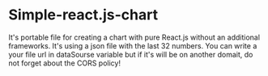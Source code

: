 # Simple-react.js-chart

It's portable file for creating a chart with pure React.js without an additional frameworks. It's using a json file with the last 32 numbers. You can write a your file url in dataSourse variable but  if it's will be on another domait, do not forget about the CORS policy!

